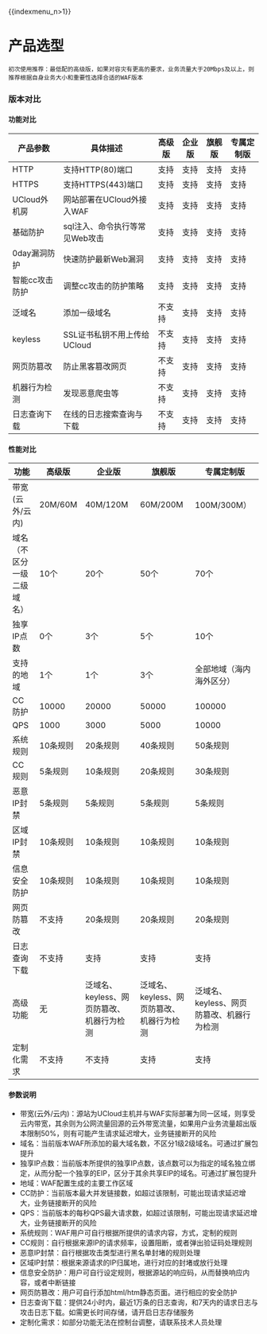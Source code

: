 {{indexmenu_n>1}}

# 产品选型

`初次使用推荐：最低配的高级版，如果对容灾有更高的要求，业务流量大于20Mbps及以上，则推荐根据自身业务大小和重要性选择合适的WAF版本`

### 版本对比

#### 功能对比

| 产品参数      | 具体描述               | 高级版 | 企业版 | 旗舰版 | 专属定制版 |
| --- | --- | --- | --- | --- | --- |
| HTTP      | 支持HTTP(80)端口       | 支持  | 支持  | 支持  | 支持    |
| HTTPS     | 支持HTTPS(443)端口     | 支持  | 支持  | 支持  | 支持    |
| UCloud外机房 | 网站部署在UCloud外接入WAF  | 支持  | 支持  | 支持  | 支持    |
| 基础防护      | sql注入、命令执行等常见Web攻击 | 支持  | 支持  | 支持  | 支持    |
| 0day漏洞防护  | 快速防护最新Web漏洞        | 支持  | 支持  | 支持  | 支持    |
| 智能cc攻击防护  | 调整cc攻击的防护策略        | 支持  | 支持  | 支持  | 支持    |
| 泛域名       | 添加一级域名             | 不支持 | 支持  | 支持  | 支持    |
| keyless   | SSL证书私钥不用上传给UCloud | 不支持 | 支持  | 支持  | 支持    |
| 网页防篡改     | 防止黑客篡改网页           | 不支持 | 支持  | 支持  | 支持    |
| 机器行为检测    | 发现恶意爬虫等            | 不支持 | 支持  | 支持  | 支持    |
| 日志查询下载    | 在线的日志搜索查询与下载       | 不支持 | 支持  | 支持  | 支持    |

#### 性能对比

| 功能            | 高级版     | 企业版                      | 旗舰版                      | 专属定制版                    |
| --- | --- | --- | --- | --- |
| 带宽(云外/云内)     | 20M/60M | 40M/120M                 | 60M/200M                 | 100M/300M）               |
| 域名（不区分一级二级域名） | 10个     | 20个                      | 50个                      | 70个         |
| 独享IP点数        | 0个      | 3个                       | 5个                       | 10个                 |
| 支持的地域         | 1个      | 1个                       | 3个                       | 全部地域（海内海外区分）             |
| CC防护          | 10000   | 20000                    | 50000                    | 100000             |
| QPS | 1000 | 3000 | 5000 | 10000 |
| 系统规则          | 10条规则   | 20条规则                    | 40条规则                    | 50条规则               |
| CC规则          | 5条规则    | 10条规则                    | 20条规则                    | 30条规则               |
| 恶意IP封禁        | 5条规则    | 5条规则                    | 5条规则                    | 5条规则               |
| 区域IP封禁        | 10条规则    | 10条规则                    | 10条规则                    | 10条规则               |
| 信息安全防护        | 10条规则    | 10条规则                    | 10条规则                    | 10条规则               |
| 网页防篡改         | 不支持     | 20条规则                    | 20条规则                    | 20条规则                |
| 日志查询下载        | 不支持     | 支持       | 支持      | 支持     |
| 高级功能          | 无       | 泛域名、keyless、网页防篡改、机器行为检测 | 泛域名、keyless、网页防篡改、机器行为检测 | 泛域名、keyless、网页防篡改、机器行为检测 |
| 定制化需求         | 不支持     | 不支持                      | 支持                       | 支持                       |

#### 参数说明

* 带宽(云外/云内)：源站为UCloud主机并与WAF实际部署为同一区域，则享受云内带宽，其余则为公网流量回源的云外带宽流量，如果用户业务流量超出版本限制50%，则有可能产生请求延迟增大，业务链接断开的风险
* 域名：当前版本WAF所添加的最大域名数，不区分1级2级域名。可通过扩展包提升
* 独享IP点数：当前版本所提供的独享IP点数，该点数可以为指定的域名独立绑定，从而分配一个独享的EIP，区分于其余共享EIP的域名。可通过扩展包提升
* 地域：WAF配置生成的主要工作区域
* CC防护：当前版本最大并发链接数，如超过该限制，可能出现请求延迟增大，业务链接断开的风险
* QPS：当前版本的每秒QPS最大请求数，如超过该限制，可能出现请求延迟增大，业务链接断开的风险
* 系统规则：WAF用户可自行根据所提供的请求内容，方式，定制的规则
* CC规则：自行根据来源IP的请求频率，设置阻断，或者弹出验证码处理规则
* 恶意IP封禁：自行根据攻击类型进行黑名单封堵的规则处理
* 区域IP封禁：根据来源请求的IP归属地，进行对应的封堵或放行处理
* 信息安全防护：用户可自行设定规则，根据源站的响应码，从而替换响应内容，或者中断链接
* 网页防篡改：用户可自行添加html/htm静态页面。进行相应的安全防护
* 日志查询下载：提供24小时内，最近1万条的日志查询，和7天内的请求日志与攻击日志下载。如需更长时间存储，请开启日志存储服务
* 定制化需求：如部分功能无法在控制台调整，请联系技术人员处理

